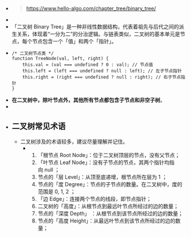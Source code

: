 - > https://www.hello-algo.com/chapter_tree/binary_tree/
-
- 「二叉树 Binary Tree」是一种非线性数据结构，代表着祖先与后代之间的派生关系，体现着“一分为二”的分治逻辑。与链表类似，二叉树的基本单元是节点，每个节点包含一个「值」和两个「指针」。
- ```
  /* 二叉树节点类 */
  function TreeNode(val, left, right) {
      this.val = (val === undefined ? 0 : val); // 节点值
      this.left = (left === undefined ? null : left); // 左子节点指针
      this.right = (right === undefined ? null : right); // 右子节点指针
  }
  ```
- **在二叉树中，除叶节点外，其他所有节点都包含子节点和非空子树**。
-
- ## 二叉树常见术语
	- 二叉树涉及的术语较多，建议尽量理解并记住。
		- 1. 「根节点 Root Node」：位于二叉树顶层的节点，没有父节点；
		  2. 「叶节点 Leaf Node」：没有子节点的节点，其两个指针均指向 null ；
		  3. 节点的「层 Level」：从顶至底递增，根节点所在层为 1 ；
		  4. 节点的「度 Degree」：节点的子节点的数量。在二叉树中，度的范围是 0, 1, 2 ；
		  5. 「边 Edge」：连接两个节点的线段，即节点指针；
		  6. 二叉树的「高度」：从根节点到最远叶节点所经过的边的数量；
		  7. 节点的「深度 Depth」 ：从根节点到该节点所经过的边的数量；
		  8. 节点的「高度 Height」：从最远叶节点到该节点所经过的边的数量；